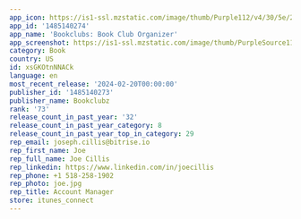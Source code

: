 ```yaml
---
app_icon: https://is1-ssl.mzstatic.com/image/thumb/Purple112/v4/30/5e/2b/305e2bd9-664b-e559-8da7-a49a030be0d7/AppIcon-1x_U007emarketing-0-7-0-85-220.png/1024x1024bb.png
app_id: '1485140274'
app_name: 'Bookclubs: Book Club Organizer'
app_screenshot: https://is1-ssl.mzstatic.com/image/thumb/PurpleSource116/v4/a5/b9/73/a5b97375-fe2a-cd32-61b0-5856c3b1d9e9/52a1c7e9-654f-4f90-951f-01f7a995fe01_6.5_U0027_-_Screenshot-1.png/1242x2688bb.png
category: Book
country: US
id: xsGKOtnNNACk
language: en
most_recent_release: '2024-02-20T00:00:00'
publisher_id: '1485140273'
publisher_name: Bookclubz
rank: '73'
release_count_in_past_year: '32'
release_count_in_past_year_category: 8
release_count_in_past_year_top_in_category: 29
rep_email: joseph.cillis@bitrise.io
rep_first_name: Joe
rep_full_name: Joe Cillis
rep_linkedin: https://www.linkedin.com/in/joecillis
rep_phone: +1 518-258-1902
rep_photo: joe.jpg
rep_title: Account Manager
store: itunes_connect
---
```

